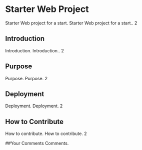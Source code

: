 # Starter Web Project
Starter Web project for a start.
Starter Web project for a start.. 2

## Introduction
Introduction.
Introduction.. 2

## Purpose
Purpose.
Purpose. 2

## Deployment
Deployment.
Deployment. 2

## How to Contribute
How to contribute.
How to contribute. 2

##Your Comments
Comments.